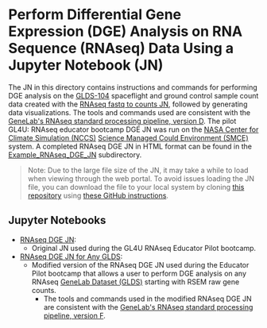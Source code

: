 # Perform Differential Gene Expression (DGE) Analysis on RNA Sequence (RNAseq) Data Using a Jupyter Notebook (JN)

The JN in this directory contains instructions and commands for performing DGE analysis on the [GLDS-104](https://genelab-data.ndc.nasa.gov/genelab/accession/GLDS-104/) spaceflight and ground control sample count data created with the [RNAseq fastq to counts JN](../RNAseq_fastq_to_counts_JN/RNAseq_fastq_to_counts_JN_06-2022.ipynb), followed by generating data visualizations. The tools and commands used are consistent with the [GeneLab's RNAseq standard processing pipeline, version D](https://github.com/nasa/GeneLab_Data_Processing/blob/master/RNAseq/Pipeline_GL-DPPD-7101_Versions/GL-DPPD-7101-D.md). The pilot GL4U: RNAseq educator bootcamp DGE JN was run on the [NASA Center for Climate Simulation (NCCS)](https://www.nccs.nasa.gov/) [Science Managed Could Environment (SMCE)](https://www.nccs.nasa.gov/systems/SMCE) system. A completed RNAseq DGE JN in HTML format can be found in the [Example_RNAseq_DGE_JN](Example_RNAseq_DGE_JN) subdirectory.
> Note: Due to the large file size of the JN, it may take a while to load when viewing through the web portal. To avoid issues loading the JN file, you can download the file to your local system by cloning [this repository](https://github.com/asaravia-butler/GeneLab_Training) using [these GitHub instructions](https://docs.github.com/en/github/creating-cloning-and-archiving-repositories/cloning-a-repository-from-github/cloning-a-repository#cloning-a-repository).

## Jupyter Notebooks
- [RNAseq DGE JN](RNAseq_DGE_JN_06-2022.ipynb): 
  - Original JN used during the GL4U RNAseq Educator Pilot bootcamp.
- [RNAseq DGE JN for Any GLDS](RNAseq_DGE_JN_anyGLDS): 
  - Modified version of the RNAseq DGE JN used during the Educator Pilot bootcamp that allows a user to perform DGE analysis on any RNAseq [GeneLab Dataset (GLDS)](https://osdr.nasa.gov/bio/repo/) starting with RSEM raw gene counts.
    - The tools and commands used in the modified RNAseq DGE JN are consistent with the [GeneLab's RNAseq standard processing pipeline, version F](https://github.com/nasa/GeneLab_Data_Processing/blob/master/RNAseq/Pipeline_GL-DPPD-7101_Versions/GL-DPPD-7101-F.md).
